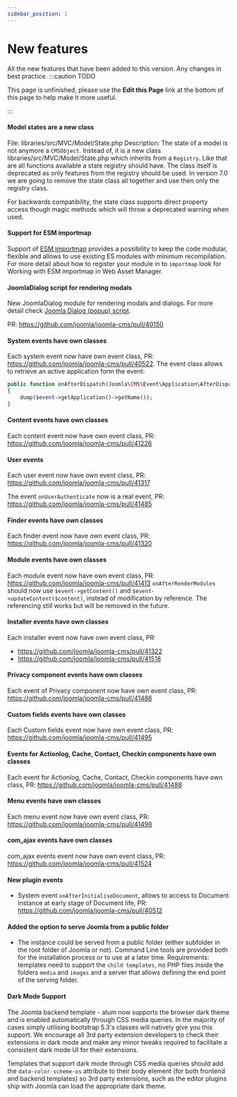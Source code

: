 ```yaml
---
sidebar_position: 1
---
```


New features
===============
All the new features that have been added to this version.
Any changes in best practice.
:::caution TODO

This page is unfinished, please use the **Edit this Page** link at the bottom of this page to help make it more useful.

:::

#### Model states are a new class

File: libraries/src/MVC/Model/State.php
Description: The state of a model is not anymore a `CMSObject`. Instead of, it is a new class libraries/src/MVC/Model/State.php which inherits from a `Registry`. Like that are all functions available a state registry should have. The class itself is deprecated as only features from the registry should be used. In version 7.0 we are going to remove the state class all together and use then only the registry class.

For backwards compatibility, the state class supports direct property access though magic methods which will throw a deprecated warning when used.


#### Support for ESM importmap

Support of [ESM importmap](https://developer.mozilla.org/en-US/docs/Web/HTML/Element/script/type/importmap) 
provides a possibility to keep the code modular, flexible and allows to use existing ES modules with minimum recompilation. 
For more detail about how to register your module in to `importmap` look for Working with ESM importmap in Web Asset Manager.

#### JoomlaDialog script for rendering modals

New JoomlaDialog module for rendering modals and dialogs. 
For more detail check [Joomla Dialog (popup) script](https://manual.joomla.org/docs/general-concepts/javascript/joomla-dialog).

PR: https://github.com/joomla/joomla-cms/pull/40150

#### System events have own classes

Each system event now have own event class, PR: https://github.com/joomla/joomla-cms/pull/40522.
The event class allows to retrieve an active application form the event:
```php
public function onAfterDispatch(Joomla\CMS\Event\Application\AfterDispatchEvent $event)
{
    dump($event->getApplication()->getName());
}
```

#### Content events have own classes

Each content event now have own event class, PR: https://github.com/joomla/joomla-cms/pull/41226

#### User events

Each user event now have own event class, PR: https://github.com/joomla/joomla-cms/pull/41317

The event `onUserAuthenticate` now is a real event, PR: https://github.com/joomla/joomla-cms/pull/41485

#### Finder events have own classes

Each finder event now have own event class, PR: https://github.com/joomla/joomla-cms/pull/41320

#### Module events have own classes

Each module event now have own event class, PR: https://github.com/joomla/joomla-cms/pull/41413
`onAfterRenderModules` should now use `$event->getContent()` and `$event->updateContent($content)`, instead of modification by reference. The referencing still works but will be removed in the future.

#### Installer events have own classes

Each installer event now have own event class, PR: 
 - https://github.com/joomla/joomla-cms/pull/41322
 - https://github.com/joomla/joomla-cms/pull/41518

#### Privacy component events have own classes

Each event of Privacy component now have own event class, PR:  https://github.com/joomla/joomla-cms/pull/41486

#### Custom fields events have own classes

Each Custom fields event now have own event class, PR: https://github.com/joomla/joomla-cms/pull/41495

#### Events for Actionlog, Cache, Contact, Checkin components have own classes

Each event for Actionlog, Cache, Contact, Checkin components have own class, PR: https://github.com/joomla/joomla-cms/pull/41488

#### Menu events have own classes

Each menu event now have own event class, PR: https://github.com/joomla/joomla-cms/pull/41498

#### com_ajax events have own classes

com_ajax events event now have own event class, PR: https://github.com/joomla/joomla-cms/pull/41524

#### New plugin events

 - System event `onAfterInitialiseDocument`, allows to access to Document instance at early stage of Document life, PR: https://github.com/joomla/joomla-cms/pull/40512

#### Added the option to serve Joomla from a public folder

 - The instance could be served from a public folder (either subfolder in the root folder of Joomla or not). Command Line tools are provided both for the installation process or to use at a later time. Requirements: templates need to support the `child templates`, no PHP files inside the folders `media` and `images` and a server that allows defining the end point of the serving folder.

#### Dark Mode Support

The Joomla backend template - atum now supports the browser dark theme and is enabled automatically through CSS media queries. In the majority of cases simply utilising bootstrap 5.3's classes will natively give you this support. We encourage all 3rd party extension developers to check their extensions in dark mode and make any minor tweaks required to facilitate a consistent dark mode UI for their extensions.

Templates that support dark mode through CSS media queries should add the `data-color-scheme-os` attribute to their body element (for both frontend and backend templates) so 3rd party extensions, such as the editor plugins ship with Joomla can load the appropriate dark theme.
